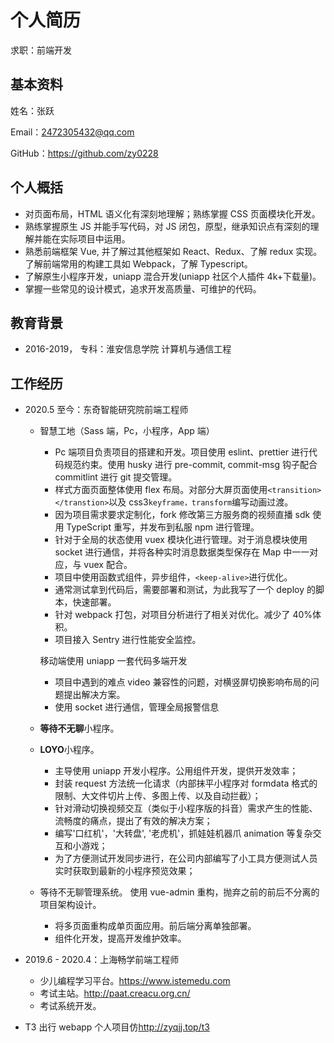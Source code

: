 # 个人简历

求职：前端开发

## 基本资料

姓名：张跃

Email：2472305432@qq.com

GitHub：https://github.com/zy0228

## 个人概括

- 对页面布局，HTML 语义化有深刻地理解；熟练掌握 CSS 页面模块化开发。
- 熟练掌握原生 JS 并能手写代码，对 JS 闭包，原型，继承知识点有深刻的理解并能在实际项目中运用。
- 熟悉前端框架 Vue, 并了解过其他框架如 React、Redux、了解 redux 实现。 了解前端常用的构建工具如 Webpack，了解 Typescript。
- 了解原生小程序开发，uniapp 混合开发(uniapp 社区个人插件 4k+下载量)。
- 掌握一些常见的设计模式，追求开发高质量、可维护的代码。

## 教育背景

- 2016-2019， 专科：淮安信息学院 计算机与通信工程

## 工作经历

- 2020.5 至今：东奇智能研究院前端工程师

  - 智慧工地（Sass 端，Pc，小程序，App 端）

    - Pc 端项目负责项目的搭建和开发。项目使用 eslint、prettier 进行代码规范约束。使用 husky 进行 pre-commit, commit-msg 钩子配合 commitlint 进行 git 提交管理。
    - 样式方面页面整体使用 flex 布局。对部分大屏页面使用`<transition></transtion>`以及 css3`keyframe，transform`编写动画过渡。
    - 因为项目需求要求定制化，fork 修改第三方服务商的视频直播 sdk 使用 TypeScript 重写，并发布到私服 npm 进行管理。
    - 针对于全局的状态使用 vuex 模块化进行管理。对于消息模块使用 socket 进行通信，并将各种实时消息数据类型保存在 Map 中一一对应，与 vuex 配合。
    - 项目中使用函数式组件，异步组件，`<keep-alive>`进行优化。
    - 通常测试拿到代码后，需要部署和测试，为此我写了一个 deploy 的脚本，快速部署。
    - 针对 webpack 打包，对项目分析进行了相关对优化。减少了 40%体积。
    - 项目接入 Sentry 进行性能安全监控。

    移动端使用 uniapp 一套代码多端开发

    - 项目中遇到的难点 video 兼容性的问题，对横竖屏切换影响布局的问题提出解决方案。
    - 使用 socket 进行通信，管理全局报警信息

  - **等待不无聊**小程序。
  - **LOYO**小程序。
    - 主导使用 uniapp 开发小程序。公用组件开发，提供开发效率；
    - 封装 request 方法统一化请求（内部抹平小程序对 formdata 格式的限制、大文件切片上传、多图上传、以及自动拦截）；
    - 针对滑动切换视频交互（类似于小程序版的抖音）需求产生的性能、流畅度的痛点，提出了有效的解决方案；
    - 编写'口红机'，'大转盘', '老虎机'，抓娃娃机器爪 animation 等复杂交互和小游戏；
    - 为了方便测试开发同步进行，在公司内部编写了小工具方便测试人员实时获取到最新的小程序预览效果；
  - 等待不无聊管理系统。
    使用 vue-admin 重构，抛弃之前的前后不分离的项目架构设计。
    - 将多页面重构成单页面应用。前后端分离单独部署。
    - 组件化开发，提高开发维护效率。

- 2019.6 - 2020.4：上海畅学前端工程师
  - 少儿编程学习平台。<https://www.istemedu.com>
  - 考试主站。<http://paat.creacu.org.cn/>
  - 考试系统开发。
- T3 出行 webapp 个人项目仿<http://zyqjj.top/t3>
